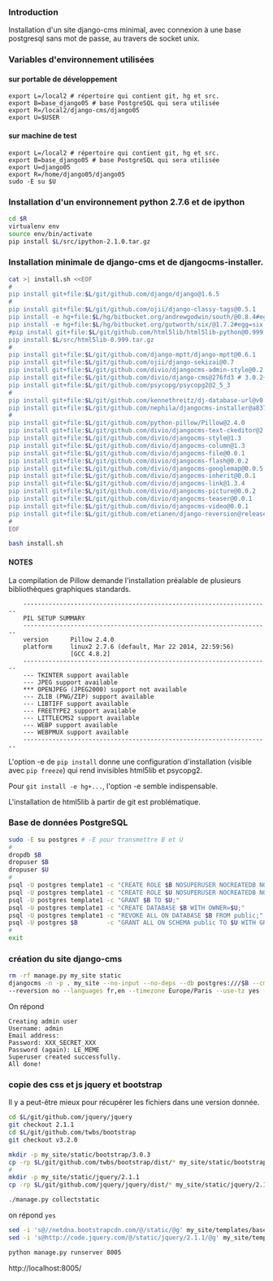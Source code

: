 ### Introduction

Installation d'un site django-cms minimal,
avec connexion à une base postgresql sans mot
de passe, au travers de socket unix.

### Variables d'environnement utilisées

#### sur portable de développement

```
export L=/local2 # répertoire qui contient git, hg et src. 
export B=base_django05 # base PostgreSQL qui sera utilisée
export R=/local2/django-cms/django05
export U=$USER
```

#### sur machine de test

```
export L=/local2 # répertoire qui contient git, hg et src. 
export B=base_django05 # base PostgreSQL qui sera utilisée
export U=django05
export R=/home/django05/django05
sudo -E su $U
```

### Installation d'un environnement python 2.7.6 et de ipython

```bash
cd $R
virtualenv env
source env/bin/activate
pip install $L/src/ipython-2.1.0.tar.gz
```

### Installation minimale de django-cms et de djangocms-installer.

```bash
cat >| install.sh <<EOF
#
pip install git+file:$L/git/github.com/django/django@1.6.5
#
pip install git+file:$L/git/github.com/ojii/django-classy-tags@0.5.1
pip install -e hg+file:$L/hg/bitbucket.org/andrewgodwin/south/@0.8.4#egg=south
pip install -e hg+file:$L/hg/bitbucket.org/gutworth/six/@1.7.2#egg=six
#pip install git+file:$L/git/github.com/html5lib/html5lib-python@0.999
pip install $L/src/html5lib-0.999.tar.gz
#
pip install git+file:$L/git/github.com/django-mptt/django-mptt@0.6.1
pip install git+file:$L/git/github.com/ojii/django-sekizai@0.7
pip install git+file:$L/git/github.com/divio/djangocms-admin-style@0.2.2
pip install git+file:$L/git/github.com/divio/django-cms@276fd3 # 3.0.2+
pip install git+file:$L/git/github.com/psycopg/psycopg2@2_5_3
#
pip install git+file:$L/git/github.com/kennethreitz/dj-database-url@v0.3.0
pip install git+file:$L/git/github.com/nephila/djangocms-installer@a837bb3
#
pip install git+file:$L/git/github.com/python-pillow/Pillow@2.4.0
pip install git+file:$L/git/github.com/divio/djangocms-text-ckeditor@2.1.6
pip install git+file:$L/git/github.com/divio/djangocms-style@1.3
pip install git+file:$L/git/github.com/divio/djangocms-column@1.3
pip install git+file:$L/git/github.com/divio/djangocms-file@0.0.1
pip install git+file:$L/git/github.com/divio/djangocms-flash@0.0.2
pip install git+file:$L/git/github.com/divio/djangocms-googlemap@0.0.5
pip install git+file:$L/git/github.com/divio/djangocms-inherit@0.0.1
pip install git+file:$L/git/github.com/divio/djangocms-link@1.3.4
pip install git+file:$L/git/github.com/divio/djangocms-picture@0.0.2
pip install git+file:$L/git/github.com/divio/djangocms-teaser@0.0.1
pip install git+file:$L/git/github.com/divio/djangocms-video@0.0.1
pip install git+file:$L/git/github.com/etianen/django-reversion@release-1.8 # 1.8.1 ne convient pas
#
EOF

bash install.sh
```

#### NOTES

La compilation de Pillow demande l'installation préalable de plusieurs bibliothèques graphiques standards.

```
    --------------------------------------------------------------------
    PIL SETUP SUMMARY
    --------------------------------------------------------------------
    version      Pillow 2.4.0
    platform     linux2 2.7.6 (default, Mar 22 2014, 22:59:56)
                 [GCC 4.8.2]
    --------------------------------------------------------------------
    --- TKINTER support available
    --- JPEG support available
    *** OPENJPEG (JPEG2000) support not available
    --- ZLIB (PNG/ZIP) support available
    --- LIBTIFF support available
    --- FREETYPE2 support available
    --- LITTLECMS2 support available
    --- WEBP support available
    --- WEBPMUX support available
    --------------------------------------------------------------------
```

L'option -e de `pip install` donne une configuration d'installation
(visible avec `pip freeze`) qui rend invisibles html5lib et psycopg2.

Pour `git install -e hg+...`, l'option -e semble indispensable.

L'installation de html5lib à partir de git est problématique.

### Base de données PostgreSQL

```bash
sudo -E su postgres # -E pour transmettre B et U
#
dropdb $B
dropuser $B
dropuser $U
#
psql -U postgres template1 -c "CREATE ROLE $B NOSUPERUSER NOCREATEDB NOCREATEROLE NOINHERIT NOLOGIN;"
psql -U postgres template1 -c "CREATE ROLE $U NOSUPERUSER NOCREATEDB NOCREATEROLE NOINHERIT LOGIN;"
psql -U postgres template1 -c "GRANT $B TO $U;"
psql -U postgres template1 -c "CREATE DATABASE $B WITH OWNER=$U;"
psql -U postgres template1 -c "REVOKE ALL ON DATABASE $B FROM public;"
psql -U postgres $B        -c "GRANT ALL ON SCHEMA public TO $U WITH GRANT OPTION;"
#
exit
```

### création du site django-cms

```bash
rm -rf manage.py my_site static
djangocms -n -p . my_site --no-input --no-deps --db postgres:///$B --cms-version 3.0 --django-version 1.6 --i18n yes \
--reversion no --languages fr,en --timezone Europe/Paris --use-tz yes --permissions yes --bootstrap yes --starting-page yes
```

On répond
```
Creating admin user
Username: admin
Email address: 
Password: XXX_SECRET_XXX
Password (again): LE_MEME
Superuser created successfully.
All done!
```

### copie des css et js jquery et bootstrap

Il y a peut-être mieux pour récupérer les fichiers dans une version donnée.

```bash
cd $L/git/github.com/jquery/jquery
git checkout 2.1.1
cd $L/git/github.com/twbs/bootstrap
git checkout v3.2.0
```

```bash
mkdir -p my_site/static/bootstrap/3.0.3
cp -rp $L/git/github.com/twbs/bootstrap/dist/* my_site/static/bootstrap/3.0.3
#
mkdir -p my_site/static/jquery/2.1.1
cp -rp $L/git/github.com/jquery/jquery/dist/* my_site/static/jquery/2.1.1
```

```bash
./manage.py collectstatic
```

on répond `yes`

```bash
sed -i 's@//netdna.bootstrapcdn.com/@/static/@g' my_site/templates/base.html 
sed -i 's@http://code.jquery.com/@/static/jquery/2.1.1/@g' my_site/templates/base.html 
```

```bash
python manage.py runserver 8005
```




http://localhost:8005/


